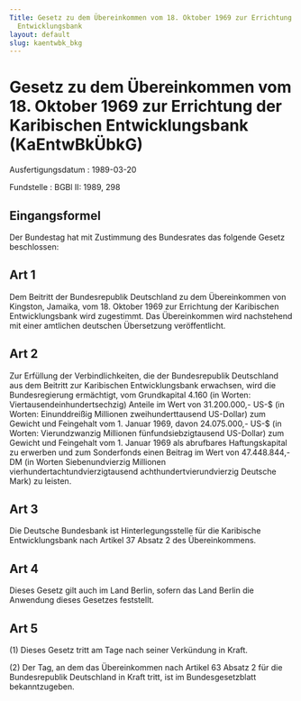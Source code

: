 ```yaml
---
Title: Gesetz zu dem Übereinkommen vom 18. Oktober 1969 zur Errichtung der Karibischen
  Entwicklungsbank
layout: default
slug: kaentwbk_bkg
---
```


# Gesetz zu dem Übereinkommen vom 18. Oktober 1969 zur Errichtung der Karibischen Entwicklungsbank (KaEntwBkÜbkG)

Ausfertigungsdatum
:   1989-03-20

Fundstelle
:   BGBl II: 1989, 298



## Eingangsformel

Der Bundestag hat mit Zustimmung des Bundesrates das folgende Gesetz
beschlossen:


## Art 1

Dem Beitritt der Bundesrepublik Deutschland zu dem Übereinkommen von
Kingston, Jamaika, vom 18. Oktober 1969 zur Errichtung der Karibischen
Entwicklungsbank wird zugestimmt. Das Übereinkommen wird nachstehend
mit einer amtlichen deutschen Übersetzung veröffentlicht.


## Art 2

Zur Erfüllung der Verbindlichkeiten, die der Bundesrepublik
Deutschland aus dem Beitritt zur Karibischen Entwicklungsbank
erwachsen, wird die Bundesregierung ermächtigt, vom Grundkapital 4.160
(in Worten: Viertausendeinhundertsechzig) Anteile im Wert von
31\.200.000,- US-$ (in Worten: Einunddreißig Millionen
zweihunderttausend US-Dollar) zum Gewicht und Feingehalt vom 1. Januar
1969, davon 24.075.000,- US-$ (in Worten: Vierundzwanzig Millionen
fünfundsiebzigtausend US-Dollar) zum Gewicht und Feingehalt vom 1.
Januar 1969 als abrufbares Haftungskapital zu erwerben und zum
Sonderfonds einen Beitrag im Wert von 47.448.844,- DM (in Worten
Siebenundvierzig Millionen vierhundertachtundvierzigtausend
achthundertvierundvierzig Deutsche Mark) zu leisten.


## Art 3

Die Deutsche Bundesbank ist Hinterlegungsstelle für die Karibische
Entwicklungsbank nach Artikel 37 Absatz 2 des Übereinkommens.


## Art 4

Dieses Gesetz gilt auch im Land Berlin, sofern das Land Berlin die
Anwendung dieses Gesetzes feststellt.


## Art 5

(1) Dieses Gesetz tritt am Tage nach seiner Verkündung in Kraft.

(2) Der Tag, an dem das Übereinkommen nach Artikel 63 Absatz 2 für die
Bundesrepublik Deutschland in Kraft tritt, ist im Bundesgesetzblatt
bekanntzugeben.

